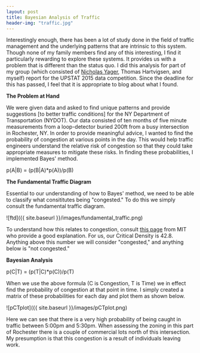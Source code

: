 ```yaml
---
layout: post
title: Bayesian Analysis of Traffic
header-img: "traffic.jpg"
---
```


Interestingly enough, there has been a lot of study done in the field of traffic management and the underlying patterns that are intrinsic to this system. Though none of my family members find any of this interesting, I find it particularly rewarding to explore these systems. It provides us with a problem that is different than the status quo. I did this analysis for part of my group (which consisted of [Nicholas Yager](https://nicholasyager.com/), Thomas Hartvigsen, and myself) report for the UPSTAT 2015 data competition. Since the deadline for this has passed, I feel that it is appropriate to blog about what I found.

**The Problem at Hand**

We were given data and asked to find unique patterns and provide suggestions [to better traffic conditions] for the NY Department of Transportation (NYDOT). Our data consisted of ten months of five minute measurements from a loop-detector buried 200ft from a busy intersection in Rochester, NY. In order to provide meaningful advice, I wanted to find the probability of congestion at various points in the day. This would help traffic engineers understand the relative risk of congestion so that they could take appropriate measures to mitigate these risks. In finding these probabilities, I implemented Bayes' method.

p(A|B) = (p(B|A)*p(A))/p(B)

**The Fundamental Traffic Diagram**

Essential to our understanding of how to Bayes' method, we need to be able to classify what consititutes being "congested." To do this we simply consult the fundamental traffic diagram.

![ftd]({{ site.baseurl }}/images/fundamental_traffic.png)

To understand how this relates to congestion, consult [this page](http://math.mit.edu/projects/traffic/) from MIT who provide a good explanation. For us, our Critical Density is 42.8. Anything above this number we will consider "congested," and anything below is "not congested."

**Bayesian Analysis**

p(C|T) = (p(T|C)*p(C))/p(T)

When we use the above formula (C is Congestion, T is Time) we in effect find the probability of congestion at that point in time. I simply created a matrix of these probabilities for each day and plot them as shown below.

![pCTplot]({{ site.baseurl }}/images/pCTplot.png)

Here we can see that there is a very high probability of being caught in traffic between 5:00pm and 5:30pm. When assessing the zoning in this part of Rochester there is a couple of commercial lots north of this intersection. My presumption is that this congestion is a result of individuals leaving work.
